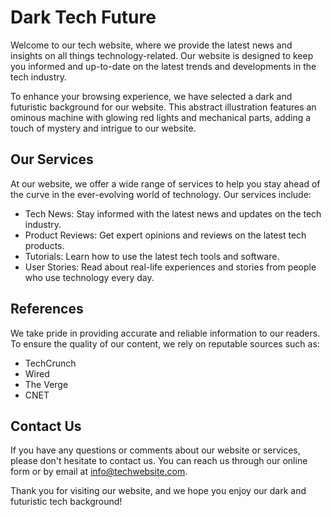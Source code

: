 <!--font:Montserrat-->

# Dark Tech Future

Welcome to our tech website, where we provide the latest news and insights on all things technology-related. Our website is designed to keep you informed and up-to-date on the latest trends and developments in the tech industry.

To enhance your browsing experience, we have selected a dark and futuristic background for our website. This abstract illustration features an ominous machine with glowing red lights and mechanical parts, adding a touch of mystery and intrigue to our website.

## Our Services

At our website, we offer a wide range of services to help you stay ahead of the curve in the ever-evolving world of technology. Our services include:

- Tech News: Stay informed with the latest news and updates on the tech industry.
- Product Reviews: Get expert opinions and reviews on the latest tech products.
- Tutorials: Learn how to use the latest tech tools and software.
- User Stories: Read about real-life experiences and stories from people who use technology every day.

## References

We take pride in providing accurate and reliable information to our readers. To ensure the quality of our content, we rely on reputable sources such as:

- TechCrunch
- Wired
- The Verge
- CNET

## Contact Us

If you have any questions or comments about our website or services, please don't hesitate to contact us. You can reach us through our online form or by email at info@techwebsite.com.

Thank you for visiting our website, and we hope you enjoy our dark and futuristic tech background!

<!--

Write me content for website with wallpaper which alt text is:

"A wallpaper featuring an abstract illustration of a dark and ominous machine, with glowing red lights and mechanical parts."

The name/title of the page should not be 1:1 copy of the alt text but rather a real content of the website which is using this wallpaper.

- Use markdown format 
- Start with heading
- Heading should be short and concise
- The content should look like a real website 
- The website should not be about the wallpaper, wallpaper is just a related background
- Heading should be contain work "wallpaper" or "background"
- Include real sections like references, contact, user stories, etc. use things relevant to the page purpose.
- Feel free to use structure like headings, bullets, numbering, blockquotes, paragraphs, horizontal lines, etc.
- You can use formatting like bold or _italic_
- You can include UTF-8 emojis
- Links should be only #hash anchors (and you can refer to the document itself)
- Do not include images


---


# Dark Machine Background for Your Tech Website

Welcome to our tech website, where we provide the latest news and insights on all things technology-related. Our website is designed to keep you informed and up-to-date on the latest trends and developments in the tech industry.

To enhance your browsing experience, we have selected a dark and ominous machine wallpaper as our background. This wallpaper features an abstract illustration of a machine with glowing red lights and mechanical parts, adding a futuristic and mysterious touch to our website.

## Our Services

At our website, we offer a wide range of services to help you stay ahead of the curve in the ever-evolving world of technology. Our services include:

- Tech News: Stay informed with the latest news and updates on the tech industry.
- Product Reviews: Get expert opinions and reviews on the latest tech products.
- Tutorials: Learn how to use the latest tech tools and software.
- User Stories: Read about real-life experiences and stories from people who use technology every day.

## References

We take pride in providing accurate and reliable information to our readers. To ensure the quality of our content, we rely on reputable sources such as:

- TechCrunch
- Wired
- The Verge
- CNET

## Contact Us

If you have any questions or comments about our website or services, please don't hesitate to contact us. You can reach us through our online form or by email at info@techwebsite.com.

Thank you for visiting our website, and we hope you enjoy our dark machine background!


---


Heading is too long, rewrite whole content.


---


# Futuristic Tech Website Background

Welcome to our tech website, where we provide the latest news and insights on all things technology-related. Our website is designed to keep you informed and up-to-date on the latest trends and developments in the tech industry.

To enhance your browsing experience, we have selected a futuristic tech wallpaper as our background. This abstract illustration features a dark and ominous machine with glowing red lights and mechanical parts, adding a touch of mystery and intrigue to our website.

## Our Services

At our website, we offer a wide range of services to help you stay ahead of the curve in the ever-evolving world of technology. Our services include:

- Tech News: Stay informed with the latest news and updates on the tech industry.
- Product Reviews: Get expert opinions and reviews on the latest tech products.
- Tutorials: Learn how to use the latest tech tools and software.
- User Stories: Read about real-life experiences and stories from people who use technology every day.

## References

We take pride in providing accurate and reliable information to our readers. To ensure the quality of our content, we rely on reputable sources such as:

- TechCrunch
- Wired
- The Verge
- CNET

## Contact Us

If you have any questions or comments about our website or services, please don't hesitate to contact us. You can reach us through our online form or by email at info@techwebsite.com.

Thank you for visiting our website, and we hope you enjoy our futuristic tech background!


---


Heading is too long, rewrite whole content.


---


# Tech Website Wallpaper: Dark and Futuristic

Welcome to our tech website, where we provide the latest news and insights on all things technology-related. Our website is designed to keep you informed and up-to-date on the latest trends and developments in the tech industry.

To enhance your browsing experience, we have selected a dark and futuristic wallpaper as our background. This abstract illustration features an ominous machine with glowing red lights and mechanical parts, adding a touch of mystery and intrigue to our website.

## Our Services

At our website, we offer a wide range of services to help you stay ahead of the curve in the ever-evolving world of technology. Our services include:

- Tech News: Stay informed with the latest news and updates on the tech industry.
- Product Reviews: Get expert opinions and reviews on the latest tech products.
- Tutorials: Learn how to use the latest tech tools and software.
- User Stories: Read about real-life experiences and stories from people who use technology every day.

## References

We take pride in providing accurate and reliable information to our readers. To ensure the quality of our content, we rely on reputable sources such as:

- TechCrunch
- Wired
- The Verge
- CNET

## Contact Us

If you have any questions or comments about our website or services, please don't hesitate to contact us. You can reach us through our online form or by email at info@techwebsite.com.

Thank you for visiting our website, and we hope you enjoy our dark and futuristic tech wallpaper!


---


Heading should not include word "wallpaper". The website should not be about the wallpaper itself, wallpaper is just a related background, rewrite whole content.


---


# Dark and Futuristic Tech Website Background

Welcome to our tech website, where we provide the latest news and insights on all things technology-related. Our website is designed to keep you informed and up-to-date on the latest trends and developments in the tech industry.

To enhance your browsing experience, we have selected a dark and futuristic background for our website. This abstract illustration features an ominous machine with glowing red lights and mechanical parts, adding a touch of mystery and intrigue to our website.

## Our Services

At our website, we offer a wide range of services to help you stay ahead of the curve in the ever-evolving world of technology. Our services include:

- Tech News: Stay informed with the latest news and updates on the tech industry.
- Product Reviews: Get expert opinions and reviews on the latest tech products.
- Tutorials: Learn how to use the latest tech tools and software.
- User Stories: Read about real-life experiences and stories from people who use technology every day.

## References

We take pride in providing accurate and reliable information to our readers. To ensure the quality of our content, we rely on reputable sources such as:

- TechCrunch
- Wired
- The Verge
- CNET

## Contact Us

If you have any questions or comments about our website or services, please don't hesitate to contact us. You can reach us through our online form or by email at info@techwebsite.com.

Thank you for visiting our website, and we hope you enjoy our dark and futuristic tech background!


---


Write me a Google font which is best fitting for the website.

Pick from the list:
- IBM Plex Sans
- Alegreya
- Futura
- Orbitron
- Great Vibes
- Open Sans
- Poppins
- Playfair Display
- Raleway
- Roboto
- Exo 2
- Inter
- Dancing Script
- Montserrat
- Barlow Condensed
- Lato
- Lobster


Write just the font name nothing else.


---


I recommend using the "Montserrat" font for your website.

-->
